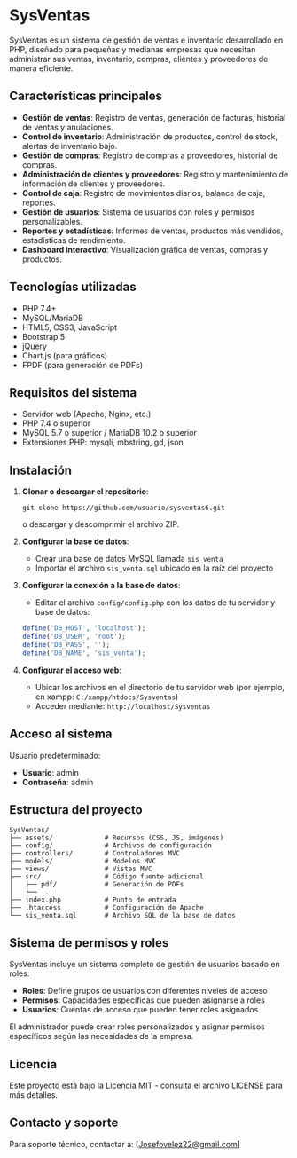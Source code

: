 # SysVentas

SysVentas es un sistema de gestión de ventas e inventario desarrollado en PHP, diseñado para pequeñas y medianas empresas que necesitan administrar sus ventas, inventario, compras, clientes y proveedores de manera eficiente.

## Características principales

- **Gestión de ventas**: Registro de ventas, generación de facturas, historial de ventas y anulaciones.
- **Control de inventario**: Administración de productos, control de stock, alertas de inventario bajo.
- **Gestión de compras**: Registro de compras a proveedores, historial de compras.
- **Administración de clientes y proveedores**: Registro y mantenimiento de información de clientes y proveedores.
- **Control de caja**: Registro de movimientos diarios, balance de caja, reportes.
- **Gestión de usuarios**: Sistema de usuarios con roles y permisos personalizables.
- **Reportes y estadísticas**: Informes de ventas, productos más vendidos, estadísticas de rendimiento.
- **Dashboard interactivo**: Visualización gráfica de ventas, compras y productos.

## Tecnologías utilizadas

- PHP 7.4+
- MySQL/MariaDB
- HTML5, CSS3, JavaScript
- Bootstrap 5
- jQuery
- Chart.js (para gráficos)
- FPDF (para generación de PDFs)

## Requisitos del sistema

- Servidor web (Apache, Nginx, etc.)
- PHP 7.4 o superior
- MySQL 5.7 o superior / MariaDB 10.2 o superior
- Extensiones PHP: mysqli, mbstring, gd, json

## Instalación

1. **Clonar o descargar el repositorio**:
   ```
   git clone https://github.com/usuario/sysventas6.git
   ```
   o descargar y descomprimir el archivo ZIP.

2. **Configurar la base de datos**:
   - Crear una base de datos MySQL llamada `sis_venta`
   - Importar el archivo `sis_venta.sql` ubicado en la raíz del proyecto

3. **Configurar la conexión a la base de datos**:
   - Editar el archivo `config/config.php` con los datos de tu servidor y base de datos:
   ```php
   define('DB_HOST', 'localhost');
   define('DB_USER', 'root');
   define('DB_PASS', '');
   define('DB_NAME', 'sis_venta');
   ```

4. **Configurar el acceso web**:
   - Ubicar los archivos en el directorio de tu servidor web (por ejemplo, en xampp: `C:/xampp/htdocs/Sysventas`)
   - Acceder mediante: `http://localhost/Sysventas`

## Acceso al sistema

Usuario predeterminado:
- **Usuario**: admin
- **Contraseña**: admin

## Estructura del proyecto

```
SysVentas/
├── assets/             # Recursos (CSS, JS, imágenes)
├── config/             # Archivos de configuración
├── controllers/        # Controladores MVC
├── models/             # Modelos MVC
├── views/              # Vistas MVC
├── src/                # Código fuente adicional
│   ├── pdf/            # Generación de PDFs
│   └── ...
├── index.php           # Punto de entrada
├── .htaccess           # Configuración de Apache
└── sis_venta.sql       # Archivo SQL de la base de datos
```

## Sistema de permisos y roles

SysVentas incluye un sistema completo de gestión de usuarios basado en roles:

- **Roles**: Define grupos de usuarios con diferentes niveles de acceso
- **Permisos**: Capacidades específicas que pueden asignarse a roles
- **Usuarios**: Cuentas de acceso que pueden tener roles asignados

El administrador puede crear roles personalizados y asignar permisos específicos según las necesidades de la empresa.

## Licencia

Este proyecto está bajo la Licencia MIT - consulta el archivo LICENSE para más detalles.

## Contacto y soporte

Para soporte técnico, contactar a: [Josefovelez22@gmail.com] 
